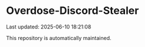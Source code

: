 # Overdose-Discord-Stealer

Last updated: 2025-06-10 18:21:08

This repository is automatically maintained.
